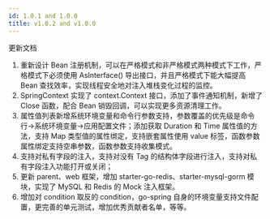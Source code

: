 ```yaml
---
id: 1.0.1 and 1.0.0
title: v1.0.2 and v1.0.0
---
```


更新文档

1. 重新设计 Bean 注册机制，可以在严格模式和非严格模式两种模式下工作，严格模式下必须使用 AsInterface() 导出接口，并且严格模式下能大幅提高 Bean 查找效率，实现线程安全地对注入堆栈变化过程的监控。
2. SpringContext 实现了 context.Context 接口，添加了事件通知机制，新增了 Close 函数，配合 Bean 销毁回调，可以实现更多资源清理工作。
3. 属性值列表新增系统环境变量和命令行参数支持，参数覆盖的优先级是命令行->系统环境变量->应用配置文件；添加获取 Duration 和 Time 属性值的方法，支持 Map 类型值的属性绑定，支持嵌套属性使用 value 标签，函数参数属性绑定支持空串参数，函数参数支持收集模式。
4. 支持对私有字段的注入，支持对没有 Tag 的结构体字段进行注入，支持对私有字段注入功能打开或关闭；
5. 更新 parent、web 框架，增加 starter-go-redis、starter-mysql-gorm 模块，实现了 MySQL 和 Redis 的 Mock 注入框架。
6. 增加对 condition 取反的 condition，go-spring 自身的环境变量支持文件配置，更完善的单元测试，增加优秀贡献者名单，等等。